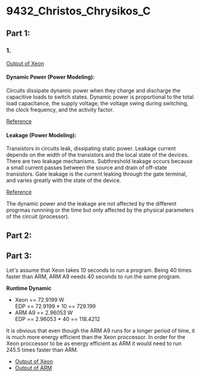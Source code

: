 # 9432_Christos_Chrysikos_C


## Part 1:

### 1.
[Output of Xeon](https://github.com/christos99/9432_Christos_Chrysikos_C/blob/main/Output%20Files/Xeon.txt)

#### Dynamic Power (Power Modeling):  
Circuits dissipate dynamic power when they charge and discharge the capacitive loads to switch states. Dynamic power is proportional to the total load capacitance, the supply voltage, the voltage swing during switching, the clock frequency, and the activity factor.

[Reference](https://www.hpl.hp.com/research/mcpat/McPATAlpha_TechRep.pdf)

#### Leakage (Power Modeling):

Transistors in circuits leak, dissipating static power. Leakage current depends on the width of the transistors and the local state of the devices. There are two leakage mechanisms. Subthreshold leakage occurs because a small current passes between the source and drain of off-state transistors. Gate leakage is the current leaking through the gate terminal, and varies greatly with the state of the device.

[Reference](https://www.hpl.hp.com/research/mcpat/McPATAlpha_TechRep.pdf)

The dynamic power and the leakage are not affected by the different progrmas runnning or the time but only affected by the physical parameters of the circuit (processor).

## Part 2:


## Part 3:
Let's assume that Xeon takes 10 seconds to run a program. Being 40 times faster than ARM, ARM A9 needs 40 seconds to run the same program.

**Runtime Dynamic** 

  * Xeon == 72.9199 W  
    EDP == 72.9199 * 10 == 729.199
  * ARM A9  == 2.96053 W  
    EDP == 2.96053 * 40 == 118.4212
    
 It is obvious that even though the ARM A9 runs for a longer period of time, it is much more energy efficient than the Xeon proccessor. In order for the Xeon proccessor to be as energy efficient as ARM it would need to run 245.5 times faster than ARM.
  
     
* [Output of Xeon](https://github.com/christos99/9432_Christos_Chrysikos_C/blob/main/Output%20Files/Xeon.txt)  
* [Output of ARM](https://github.com/christos99/9432_Christos_Chrysikos_C/blob/main/Output%20Files/ARM.txt)


